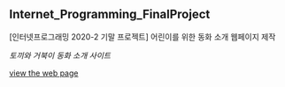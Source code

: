 ## Internet_Programming_FinalProject

[인터넷프로그래밍 2020-2 기말 프로젝트] 어린이를 위한 동화 소개 웹페이지 제작

_토끼와 거북이 동화 소개 사이트_

[view the web page](https://yebinleee.github.io/Internet_Programming_FinalProject/files/main_page.html)
